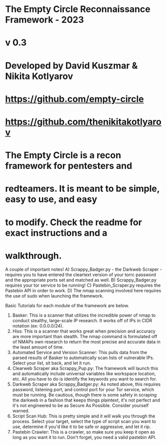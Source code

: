 # The Empty Circle Reconnaissance Framework - 2023
# v 0.3

# Developed by David Kuszmar & Nikita Kotlyarov
# https://github.com/empty-circle
# https://github.com/thenikitakotlyarov

# The Empty Circle is a recon framework for pentesters and
# redteamers. It is meant to be simple, easy to use, and easy
# to modify. Check the readme for exact instructions and a
# walkthrough.

A couple of important notes!
A) Scrappy_Badger.py - the Darkweb Scraper - requires you to have entered the cleartext version of your torrc password and the appropriate ports set and matched as well.
B) Scrappy_Badger.py requires your tor service to be running!
C) Pastebin_Scraper.py requires the Pastebin API in order to work.
D) The nmap scanning involved here requires the use of sudo when launching the framework.

Basic Tutorials for each module of the framework are below.

1) Basker: This is a scanner that utilizes the incredible power of nmap to conduct stealthy, large-scale IP research. It works off of IPs in CIDR notation (ex: 0.0.0.0/24).
2) Hiss: This is a scanner that works great when precision and accuracy are more important than stealth. The nmap command is formulated off of NMAPs own research to return the most precise and accurate data in the least amount of time.
3) Automated Service and Version Scanner: This pulls data from the parsed results of Basker to automatically scan lists of vulnerable IPs. Select your list, sit back, and let it run.
4) Clearweb Scraper aka Scrappy_Pup.py: The framework will launch this and automatically include universal variables like workspace location, etc. All you have to do is identify the keywords you want to search for.
5) Darkweb Scraper aka Scrappy_Badger.py: As noted above, this requires password, listening port, and control port for your Tor service, which must be running. Be cautious, though there is some safety in scraping the darkweb in a fashion that keeps things plaintext, it's not perfect and it's not engineered to be as Secure As Possible. Consider yourself warned.
6) Script Scan Hub: This is pretty simple and it will walk you through the process. Select your target, select the type of script scan you want to use, determine if you'd like it to be safe or aggressive, and let it rip.
7) Pastebin Crawler: This is a crawler, so make sure you keep it open as long as you want it to run. Don't forget, you need a valid pastebin API.
